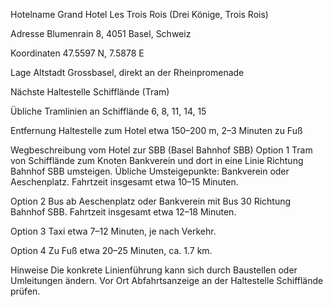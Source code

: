 Hotelname
Grand Hotel Les Trois Rois (Drei Könige, Trois Rois)

Adresse
Blumenrain 8, 4051 Basel, Schweiz

Koordinaten
47.5597 N, 7.5878 E

Lage
Altstadt Grossbasel, direkt an der Rheinpromenade

Nächste Haltestelle
Schifflände (Tram)

Übliche Tramlinien an Schifflände
6, 8, 11, 14, 15

Entfernung Haltestelle zum Hotel
etwa 150–200 m, 2–3 Minuten zu Fuß

Wegbeschreibung vom Hotel zur SBB (Basel Bahnhof SBB)
Option 1 Tram
von Schifflände zum Knoten Bankverein und dort in eine Linie Richtung Bahnhof SBB umsteigen. Übliche Umsteigepunkte: Bankverein oder Aeschenplatz. Fahrtzeit insgesamt etwa 10–15 Minuten.

Option 2 Bus
ab Aeschenplatz oder Bankverein mit Bus 30 Richtung Bahnhof SBB. Fahrtzeit insgesamt etwa 12–18 Minuten.

Option 3 Taxi
etwa 7–12 Minuten, je nach Verkehr.

Option 4 Zu Fuß
etwa 20–25 Minuten, ca. 1.7 km.

Hinweise
Die konkrete Linienführung kann sich durch Baustellen oder Umleitungen ändern. Vor Ort Abfahrtsanzeige an der Haltestelle Schifflände prüfen.